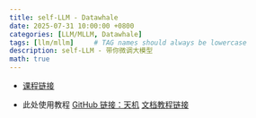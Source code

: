 ```yaml
---
title: self-LLM - Datawhale
date: 2025-07-31 10:00:00 +0800
categories: [LLM/MLLM, Datawhale]
tags: [llm/mllm]     # TAG names should always be lowercase
description: self-LLM - 带你微调大模型
math: true
---
```


- [课程链接](https://github.com/datawhalechina/self-llm?tab=readme-ov-file)

- 此处使用教程 [GitHub 链接：天机](https://github.com/SocialAI-tianji/Tianji) [文档教程链接](https://tianji.readthedocs.io/en/latest/index.html)